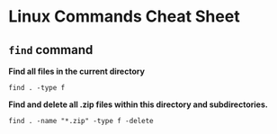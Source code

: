 # Linux Commands Cheat Sheet
## `find` command
**Find all files in the current directory**

`find . -type f`

**Find and delete all .zip files within this directory and subdirectories.**

`find . -name "*.zip" -type f -delete`
